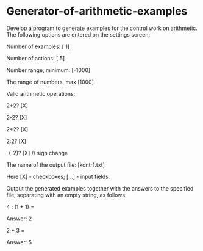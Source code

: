 # Generator-of-arithmetic-examples

Develop a program to generate examples for the control work on arithmetic. The following options are entered on the settings screen:

Number of examples: [ 1]

Number of actions: [ 5]

Number range, minimum: [-1000]

The range of numbers, max [1000]

Valid arithmetic operations:

2+2? [X]

2-2? [X]

2*2? [X]

2:2? [X]

-(-2)? [X] // sign change

The name of the output file: [kontr1.txt]

Here [X] - checkboxes; [...] - input fields.

  Output the generated examples together with the answers to the specified file,
separating with an empty string, as follows:

4 : (1 + 1) = 
       
Answer: 2

2 + 3 = 
        
Answer: 5
